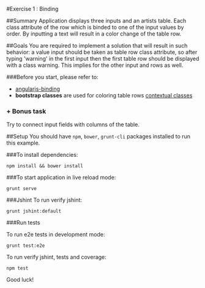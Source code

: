 #Exercise 1 : Binding

##Summary
Application displays three inputs and an artists table. Each class attribute of the row which is binded to one of the input values by order. By inputting a text will result in a color change of the table row.

##Goals
You are required to implement a solution that will result in such behavior:
a value input should be taken as table row class attribute, so after typing 'warning' in the first input then the first table row should be displayed with a class warning. This implies for the other input and rows as well.

###Before you start, please refer to:
* [angularjs-binding](https://egghead.io/lessons/angularjs-binding)
* **bootstrap classes** are used for coloring table rows [contextual classes](http://getbootstrap.com/css/#tables)

### + Bonus task
Try to connect input fields with columns of the table.

##Setup
 You should have `npm`, `bower`, `grunt-cli`  packages installed to run this example.
 
###To install dependencies: 

    npm install && bower install


###To start application in live reload mode:

    grunt serve
    
###Jshint
To run verify jshint:
    
    grunt jshint:default

###Run tests

To run e2e tests in development mode:

    grunt test:e2e

To run verify jshint, tests and coverage:

    npm test

Good luck!
